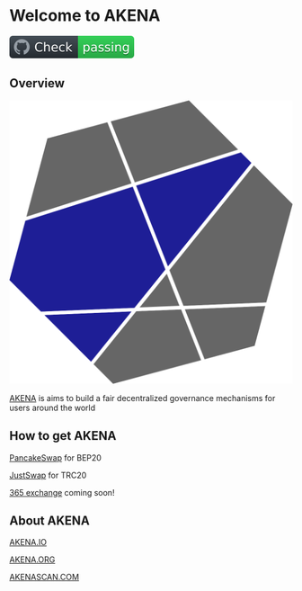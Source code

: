 # Welcome to AKENA
![logo](https://github.com/AkenaTeam/Akena/blob/contracts/logo/badge.svg)



## Overview

![logo](https://github.com/AkenaTeam/Akena/blob/contracts/logo/akena_logo_512.svg)

[AKENA](http://akena.org) is aims to build a fair decentralized  governance mechanisms for users around the world



## How to get AKENA

[PancakeSwap](https://pancakeswap.info/pool/0x32b2a05f22ef0088ca7831272a780e8ecda3288d) for BEP20

[JustSwap](https://justswap.network/?lang=en-US#/scan/detail/trx/TMsUFY8gZbWCY6rwMaow9YNBgcdWZte12Y) for TRC20 

[365 exchange](https://365.stream/r/turDsz) coming soon!


## About AKENA

[AKENA.IO](https://akena.io)

[AKENA.ORG](https://akena.org)

[AKENASCAN.COM](https://akenascan.com)
